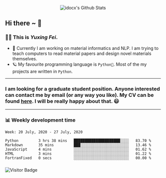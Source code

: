 <div align="center">
    <img align="center" src="https://github-readme-stats.vercel.app/api?username=idocx&show_icons=true&hide_border=true" alt="idocx's Github Stats"></img>
</div>

## Hi there ~ 👋
### 🧑🏻 This is *Yuxing Fei*. ‍

- 🚀 Currently I am working on material informatics and NLP. I am trying to teach computers to read material papers and design novel materials themselves.
- 🪐 My favourite programming language is `Python🐍`. Most of the my projects are written in `Python`.

---

### I am looking for a graduate student position. Anyone interested can contact me by email (or any way you like). My CV can be found [here](https://yuxingfei.com/src/resume.pdf). I will be really happy about that. 😃


---

### 📊 Weekly development time
<!--START_SECTION:waka-->
```text
Week: 20 July, 2020 - 27 July, 2020

Python         3 hrs 38 mins   █████████████████████░░░░   83.70 % 
Markdown       35 mins         ███░░░░░░░░░░░░░░░░░░░░░░   13.46 % 
JavaScript     4 mins          ░░░░░░░░░░░░░░░░░░░░░░░░░   01.62 % 
HTML           3 mins          ░░░░░░░░░░░░░░░░░░░░░░░░░   01.22 % 
FortranFixed   0 secs          ░░░░░░░░░░░░░░░░░░░░░░░░░   00.00 %
```
<!--END_SECTION:waka-->

### 

![Visitor Badge](https://visitor-badge.laobi.icu/badge?page_id=idocx.idocx)